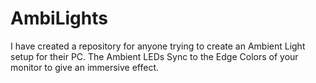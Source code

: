 # AmbiLights
I have created a repository for anyone trying to create an Ambient Light setup for their PC. The Ambient LEDs Sync to the Edge Colors of your monitor to give an immersive effect.
